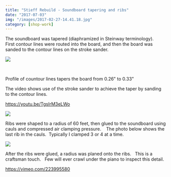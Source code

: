 ```yaml
---
title: "Stieff Rebuild - Soundboard tapering and ribs"
date: "2017-07-03"
img: "/images/2017-02-27-14.41.18.jpg"
category: [shop-work]
---
```


The soundboard was tapered (diaphramized in Steinway terminology).   First contour lines were routed into the board, and then the board was sanded to the contour lines on the stroke sander.

![](/images/2017-02-27-14.41.18-1024x768.jpg)

 

Profile of countour lines tapers the board from 0.26" to 0.33"

The video shows use of the stroke sander to achieve the taper by sanding to the contour lines.

https://youtu.be/TgsIrM3eLWo

![](/images/2017-02-27-14.59.09-1024x768.jpg)

Ribs were shaped to a radius of 60 feet, then glued to the soundboard using cauls and compressed air clamping pressure.    The photo below shows the last rib in the cauls.  Typically I clamped 3 or 4 at a time.

![](/images/2017-06-29-20.34.00-1024x768.jpg)

After the ribs were glued, a radius was planed onto the ribs.   This is a craftsman touch.   Few will ever crawl under the piano to inspect this detail.

https://vimeo.com/223995580
